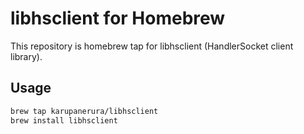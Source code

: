 # libhsclient for Homebrew

This repository is homebrew tap for libhsclient (HandlerSocket client library).

## Usage

```bash
brew tap karupanerura/libhsclient
brew install libhsclient
```
